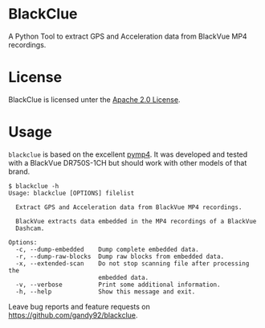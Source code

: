 # BlackClue
A Python Tool to extract GPS and Acceleration data from BlackVue MP4 recordings.

# License
BlackClue is licensed unter the [Apache 2.0 License](LICENSE). 

# Usage

`blackclue` is based on the excellent [pymp4](https://github.com/beardypig/pymp4).
It was developed and tested with a BlackVue DR750S-1CH but should work with other 
models of that brand.

```
$ blackclue -h
Usage: blackclue [OPTIONS] filelist

  Extract GPS and Acceleration data from BlackVue MP4 recordings.

  BlackVue extracts data embedded in the MP4 recordings of a BlackVue
  Dashcam.

Options:
  -c, --dump-embedded    Dump complete embedded data.
  -r, --dump-raw-blocks  Dump raw blocks from embedded data.
  -x, --extended-scan    Do not stop scanning file after processing the
                         embedded data.
  -v, --verbose          Print some additional information.
  -h, --help             Show this message and exit.
```

Leave bug reports and feature requests on https://github.com/gandy92/blackclue.
